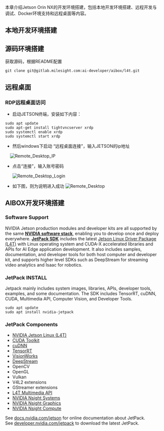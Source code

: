 本章介绍Jetson Orin NX的开发环境搭建，包括本地开发环境搭建、远程开发与调试、Docker环境支持和远程桌面等内容。

## 本地开发环境搭建

## 源码环境搭建

获取源码，根据README配置

```shell
git clone git@gitlab.milesight.com:ai-developer/aibox/l4t.git
```

## 远程桌面

### RDP远程桌面访问

- 启动JETSON终端，安装如下内容：

```shell
sudo apt update
sudo apt-get install tightvncserver xrdp 
sudo systemctl enable xrdp  
sudo systemctl start xrdp
```

- 然后windows下启动 “远程桌面连接”，输入JETSON的ip地址

    ![Remote_Desktop_IP](/img/Remote_Desktop_IP.png)

- 点击“连接”，输入账号密码
  
  ![Remote_Desktop_Login](/img/Remote_Desktop_Login.png)

- 如下图，则为说明进入成功
  ![Remote_Desktop](/img/Remote_Desktop.png)

## AIBOX开发环境搭建

### Software Support

NVIDIA Jetson production modules and developer kits are all supported by the same **[NVIDIA software stack](https://developer.nvidia.com/embedded/develop/software)**, enabling you to develop once and deploy everywhere. **[JetPack SDK](https://developer.nvidia.com/embedded/jetpack)** includes the latest [Jetson Linux Driver Package (L4T)](https://elinux.org/Jetson/L4T "Jetson/L4T") with Linux operating system and CUDA-X accelerated libraries and APIs for AI Edge application development. It also includes samples, documentation, and developer tools for both host computer and developer kit, and supports higher level SDKs such as DeepStream for streaming video analytics and Isaac for robotics.

### JetPack INSTALL

Jetpack mainly includes system images, libraries, APIs, developer tools, examples, and some documentation.  The SDK includes TensorRT, cuDNN, CUDA, Multimedia API, Computer Vision, and Developer Tools.

```shell
sudo apt update
sudo apt install nvidia-jetpack
```

### JetPack Components

- [NVIDIA Jetson Linux (L4T)](https://elinux.org/Jetson/L4T "Jetson/L4T")
- [CUDA Toolkit](https://developer.nvidia.com/cuda-toolkit)
- [cuDNN](https://developer.nvidia.com/cudnn)
- [TensorRT](https://developer.nvidia.com/tensorrt)
- [VisionWorks](https://developer.nvidia.com/embedded/visionworks)
- [DeepStream](https://developer.nvidia.com/deepstream-sdk)
- OpenCV
- OpenGL
- Vulkan
- V4L2 extensions
- GStreamer extensions
- [L4T Multimedia API](https://docs.nvidia.com/jetson/l4t-multimedia/index.html)
- [NVIDIA Nsight Systems](https://developer.nvidia.com/nsight-systems)
- [NVIDIA Nsight Graphics](https://developer.nvidia.com/nsight-graphics)
- [NVIDIA Nsight Compute](https://developer.nvidia.com/nsight-compute)

See [docs.nvidia.com/jetson](https://docs.nvidia.com/jetson/) for online documentation about JetPack.  
See [developer.nvidia.com/jetpack](https://developer.nvidia.com/jetpack) to download the latest JetPack.
